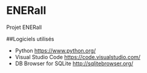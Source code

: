 # ENERall
Projet ENERall

##Logiciels utilisés
* Python                        https://www.python.org/
* Visual Studio Code            https://code.visualstudio.com/
* DB Browser for SQLite         http://sqlitebrowser.org/